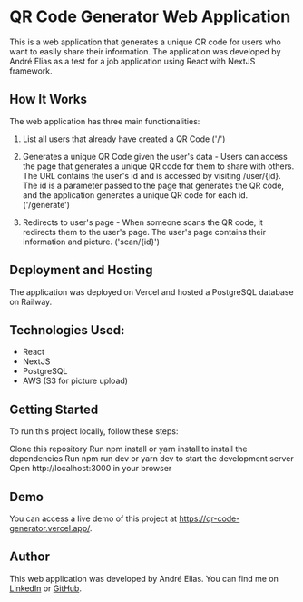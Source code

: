 # QR Code Generator Web Application

This is a web application that generates a unique QR code for users who want to easily share their information. The application was developed by André Elias as a test for a job application using React with NextJS framework.

## How It Works

The web application has three main functionalities:

1. List all users that already have created a QR Code ('/')

2. Generates a unique QR Code given the user's data - Users can access the page that generates a unique QR code for them to share with others. The URL contains the user's id and is accessed by visiting /user/{id}. The id is a parameter passed to the page that generates the QR code, and the application generates a unique QR code for each id. ('/generate')

3. Redirects to user's page - When someone scans the QR code, it redirects them to the user's page. The user's page contains their information and picture. ('scan/{id}')

## Deployment and Hosting

The application was deployed on Vercel and hosted a PostgreSQL database on Railway.

## Technologies Used:

-   React
-   NextJS
-   PostgreSQL
-   AWS (S3 for picture upload)

## Getting Started

To run this project locally, follow these steps:

Clone this repository
Run npm install or yarn install to install the dependencies
Run npm run dev or yarn dev to start the development server
Open http://localhost:3000 in your browser

## Demo

You can access a live demo of this project at https://qr-code-generator.vercel.app/.

## Author

This web application was developed by André Elias. You can find me on [LinkedIn](https://www.linkedin.com/in/andr%C3%A9-elias/) or [GitHub](https://github.com/dedekpo).
